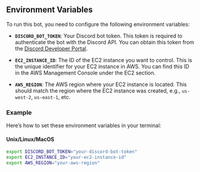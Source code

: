 ## Environment Variables

To run this bot, you need to configure the following environment variables:

- **`DISCORD_BOT_TOKEN`**: Your Discord bot token. This token is required to authenticate the bot with the Discord API. You can obtain this token from the [Discord Developer Portal](https://discord.com/developers/applications).

- **`EC2_INSTANCE_ID`**: The ID of the EC2 instance you want to control. This is the unique identifier for your EC2 instance in AWS. You can find this ID in the AWS Management Console under the EC2 section.

- **`AWS_REGION`**: The AWS region where your EC2 instance is located. This should match the region where the EC2 instance was created, e.g., `us-west-2`, `us-east-1`, etc.

### Example

Here’s how to set these environment variables in your terminal:

#### Unix/Linux/MacOS

```bash
export DISCORD_BOT_TOKEN="your-discord-bot-token"
export EC2_INSTANCE_ID="your-ec2-instance-id"
export AWS_REGION="your-aws-region"

